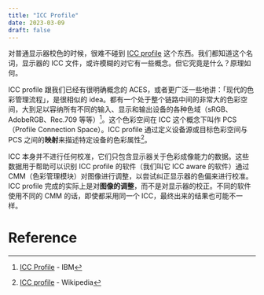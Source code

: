 ```yaml
---
title: "ICC Profile"
date: 2023-03-09
draft: false
---
```


对普通显示器校色的时候，很难不碰到 [ICC profile](https://www.google.com/search?q=ICC%20profile) 这个东西。我们都知道这个名词，显示器的 ICC 文件，或许模糊的对它有一些概念。但它究竟是什么？原理如何。

ICC profile 跟我们已经有很明确概念的 ACES，或者更广泛一些地讲：「现代的色彩管理流程」，是很相似的 idea。都有一个处于整个链路中间的非常大的色彩空间，大到足以容纳所有不同的输入、显示和输出设备的各种色域（sRGB、AdobeRGB、Rec.709 等等）[^1]。这个色彩空间在 ICC 这个概念下叫作 PCS（Profile Connection Space）。ICC profile 通过定义设备源或目标色彩空间与 PCS 之间的**映射**来描述特定设备的色彩属性[^2]。

ICC 本身并不进行任何校准，它们只包含显示器关于色彩成像能力的数据。这些数据用于帮助可以识别 ICC profile 的软件（我们叫它 ICC aware 的软件）通过 CMM（色彩管理模块）对图像进行调整，以尝试纠正显示器的色偏来进行校准。ICC profile 完成的实际上是对**图像的调整**，而不是对显示器的校正。不同的软件使用不同的 CMM 的话，即使都采用同一个 ICC，最终出来的结果也可能不一样。

# Reference

[^1]: [ICC Profile](https://www.ibm.com/docs/en/i/7.4?topic=management-icc-profiles) - IBM
[^2]: [ICC profile](https://en.wikipedia.org/wiki/ICC_profile) - Wikipedia
